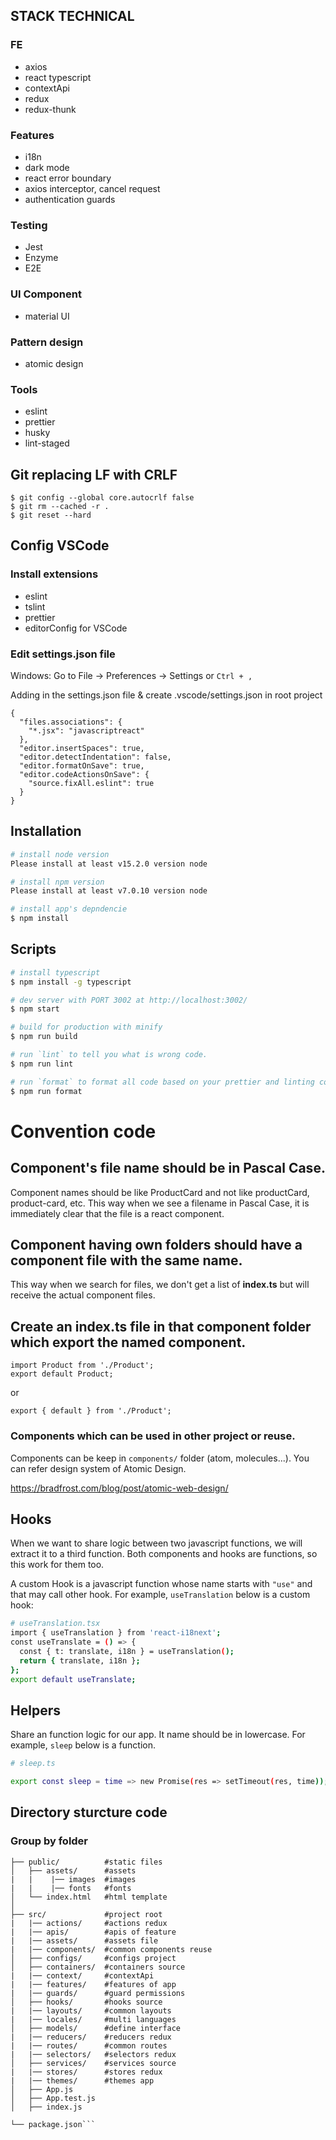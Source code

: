 ## STACK TECHNICAL

### FE

- axios
- react typescript
- contextApi
- redux
- redux-thunk

### Features

- i18n
- dark mode
- react error boundary
- axios interceptor, cancel request
- authentication guards

### Testing

- Jest
- Enzyme
- E2E

### UI Component

- material UI

### Pattern design

- atomic design

### Tools

- eslint
- prettier
- husky
- lint-staged

## Git replacing LF with CRLF

```
$ git config --global core.autocrlf false
$ git rm --cached -r .
$ git reset --hard
```

## Config VSCode

### Install extensions

- eslint
- tslint
- prettier
- editorConfig for VSCode

### Edit settings.json file

Windows: Go to File -> Preferences -> Settings or `Ctrl + ,`

Adding in the settings.json file & create .vscode/settings.json in root project

```
{
  "files.associations": {
    "*.jsx": "javascriptreact"
  },
  "editor.insertSpaces": true,
  "editor.detectIndentation": false,
  "editor.formatOnSave": true,
  "editor.codeActionsOnSave": {
    "source.fixAll.eslint": true
  }
}
```

## Installation

```bash
# install node version
Please install at least v15.2.0 version node

# install npm version
Please install at least v7.0.10 version node
```

```bash
# install app's depndencie
$ npm install
```

## Scripts

```bash
# install typescript
$ npm install -g typescript
```

```bash
# dev server with PORT 3002 at http://localhost:3002/
$ npm start

# build for production with minify
$ npm run build

# run `lint` to tell you what is wrong code.
$ npm run lint

# run `format` to format all code based on your prettier and linting configuration.
$ npm run format
```

# Convention code

## Component's file name should be in Pascal Case.

Component names should be like ProductCard and not like productCard, product-card, etc. This way when we see a filename in Pascal Case, it is immediately clear that the file is a react component.

## Component having own folders should have a component file with the same name.

This way when we search for files, we don't get a list of <b>index.ts</b> but will receive the actual component files.

## Create an index.ts file in that component folder which export the named component.

```
import Product from './Product';
export default Product;
```

or

```
export { default } from './Product';
```

### Components which can be used in other project or reuse.

Components can be keep in `components/` folder (atom, molecules...). You can refer design system of Atomic Design.

https://bradfrost.com/blog/post/atomic-web-design/

## Hooks

When we want to share logic between two javascript functions, we will extract it to a third function. Both components and hooks are functions, so this work for them too.

A custom Hook is a javascript function whose name starts with `"use"` and that may call other hook. For example, `useTranslation` below is a custom hook:

```bash
# useTranslation.tsx
import { useTranslation } from 'react-i18next';
const useTranslate = () => {
  const { t: translate, i18n } = useTranslation();
  return { translate, i18n };
};
export default useTranslate;
```

## Helpers

Share an function logic for our app. It name should be in lowercase. For example, `sleep` below is a function.

```bash
# sleep.ts

export const sleep = time => new Promise(res => setTimeout(res, time));
```

## Directory sturcture code

### Group by folder

````
├── public/          #static files
│   ├── assets/      #assets
|   |    |── images  #images
|   |    |── fonts   #fonts
│   └── index.html   #html template
│
├── src/             #project root
|   |── actions/     #actions redux
|   |── apis/        #apis of feature
|   |── assets/      #assets file
|   |── components/  #common components reuse
│   ├── configs/     #configs project
│   ├── containers/  #containers source
|   |── context/     #contextApi
|   |── features/    #features of app
|   |── guards/      #guard permissions
│   ├── hooks/       #hooks source
|   |── layouts/     #common layouts
|   |── locales/     #multi languages
│   ├── models/      #define interface
|   |── reducers/    #reducers redux
|   |── routes/      #common routes
|   |── selectors/   #selectors redux
│   ├── services/    #services source
|   |── stores/      #stores redux
|   |── themes/      #themes app
│   ├── App.js
│   ├── App.test.js
│   ├── index.js

└── package.json```
````
